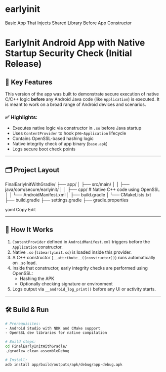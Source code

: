 # earlyinit
Basic App That Injects Shared Library Before App Constructor

# EarlyInit Android App with Native Startup Security Check (Initial Release)

## 🔐 Key Features

This version of the app was built to demonstrate secure execution of native C/C++ logic **before** any Android Java code (like `Application`) is executed. It is meant to work on a broad range of Android devices and scenarios.

### ✅ Highlights:
- Executes native logic via constructor in `.so` before Java startup
- Uses `ContentProvider` to hook pre-`Application` lifecycle
- Contains OpenSSL-based hashing logic
- Native integrity check of app binary (`base.apk`)
- Logs secure boot check points

---

## 🗂 Project Layout

FinalEarlyInitWithGradle/
├── app/
│ ├── src/main/
│ │ ├── java/com/secure/earlyinit/
│ │ ├── cpp/ # Native C++ code using OpenSSL
│ │ └── AndroidManifest.xml
│ ├── build.gradle
│ └── CMakeLists.txt
├── build.gradle
├── settings.gradle
├── gradle.properties

yaml
Copy
Edit

---

## 🧪 How It Works

1. `ContentProvider` defined in `AndroidManifest.xml` triggers before the `Application` constructor.
2. Native `.so` (`libearlyinit.so`) is loaded inside this provider.
3. A C++ constructor (`__attribute__((constructor))`) runs automatically on `.so` load.
4. Inside that constructor, early integrity checks are performed using OpenSSL:
   - Hashing the APK
   - Optionally checking signature or environment
5. Logs output via `__android_log_print()` before any UI or activity starts.

---

## 🛠 Build & Run

```bash
# Prerequisites:
- Android Studio with NDK and CMake support
- OpenSSL dev libraries for native compilation

# Build steps:
cd FinalEarlyInitWithGradle/
./gradlew clean assembleDebug

# Install:
adb install app/build/outputs/apk/debug/app-debug.apk
